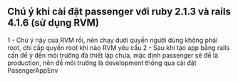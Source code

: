 Chú ý khi cài đặt passenger với ruby 2.1.3 và rails 4.1.6 (sử dụng RVM)
--------------------------------

 1 - Chú ý này của RVM rồi, nên chạy dưới quyền người dùng không phải root, chỉ cấp quyền root khi nào RVM yêu cầu
 2 - Sau khi tạo app bằng rails cần để ý đến môi trường đã thiết lập chưa, mặc định passenger sẽ để là production, nên để môi trường là development thông qua cài đặt PasengerAppEnv
